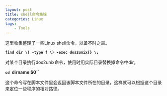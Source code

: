```yaml
---
layout: post
title: shell命令集锦 
categories: Linux
tags: 
    - Tools
---
```


这里收集整理了一些Linux shell命令，以备不时之需。


**`find dir \( -type f \) -exec dos2unix{} \;`**

对某个目录执行dos2unix命令，使用时用实际目录替换掉命令中dir。

**`cd `dirname $0``**

这个命令写在脚本文件里会返回该脚本文件所在的目录，这样就可以根据这个目录来定位一些程序的相对路径。


